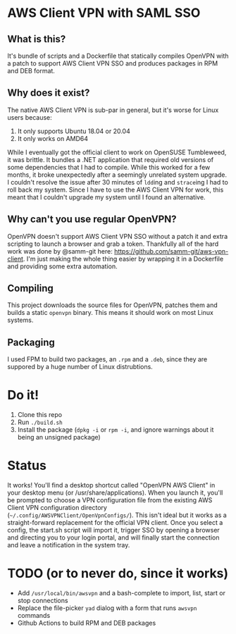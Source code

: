 # AWS Client VPN with SAML SSO
## What is this?
It's bundle of scripts and a Dockerfile that statically compiles OpenVPN with a patch to support AWS Client VPN SSO and produces packages in RPM and DEB format.

## Why does it exist?
The native AWS Client VPN is sub-par in general, but it's worse for Linux users because:
1. It only supports Ubuntu 18.04 or 20.04
2. It only works on AMD64

While I eventually got the official client to work on OpenSUSE Tumbleweed, it was brittle. It bundles a .NET application that required old versions of some dependencies that I had to compile. While this worked for a few months, it broke unexpectedly after a seemingly unrelated system upgrade. I couldn't resolve the issue after 30 minutes of `ldd`ing and `strace`ing I had to roll back my system. Since I have to use the AWS Client VPN for work, this meant that I couldn't upgrade my system until I found an alternative.

## Why can't you use regular OpenVPN?
OpenVPN doesn't support AWS Client VPN SSO without a patch it and extra scripting to launch a browser and grab a token. Thankfully all of the hard work was done by @samm-git here: https://github.com/samm-git/aws-vpn-client. I'm just making the whole thing easier by wrapping it in a Dockerfile and providing some extra automation. 

## Compiling
This project downloads the source files for OpenVPN, patches them and builds a static `openvpn` binary. This means it should work on most Linux systems. 

## Packaging
I used FPM to build two packages, an `.rpm` and a `.deb`, since they are suppored by a huge number of Linux distrubtions.

# Do it!
1. Clone this repo
2. Run `./build.sh`
3. Install the package (`dpkg -i` or `rpm -i`, and ignore warnings about it being an unsigned package)

# Status
It works! You'll find a desktop shortcut called "OpenVPN AWS Client" in your desktop menu (or /usr/share/applications). When you launch it, you'll be prompted to choose a VPN configuration file from the existing AWS Client VPN configuration directory (`~/.config/AWSVPNClient/OpenVpnConfigs/`). This isn't ideal but it works as a straight-forward replacement for the official VPN client. Once you select a config, the start.sh script will import it, trigger SSO by opening a browser and directing you to your login portal, and will finally start the connection and leave a notification in the system tray.

# TODO (or to never do, since it works)
* Add `/usr/local/bin/awsvpn` and a bash-complete to import, list, start or stop connections
* Replace the file-picker `yad` dialog with a form that runs `awsvpn` commands
* Github Actions to build RPM and DEB packages
